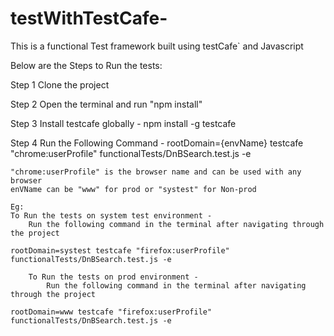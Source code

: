 # testWithTestCafe-
This is a functional Test framework built using testCafe` and Javascript


Below are the Steps to Run the tests:

 Step 1
 Clone the project

 Step 2
 Open the terminal and run "npm install"

 Step 3
 Install testcafe globally - npm install -g testcafe

 Step 4
 Run the Following Command - rootDomain={envName} testcafe "chrome:userProfile" functionalTests/DnBSearch.test.js -e

    "chrome:userProfile" is the browser name and can be used with any browser
    enVName can be "www" for prod or "systest" for Non-prod

    Eg:
    To Run the tests on system test environment -
        Run the following command in the terminal after navigating through the project

    rootDomain=systest testcafe "firefox:userProfile" functionalTests/DnBSearch.test.js -e

        To Run the tests on prod environment -
            Run the following command in the terminal after navigating through the project

    rootDomain=www testcafe "firefox:userProfile" functionalTests/DnBSearch.test.js -e